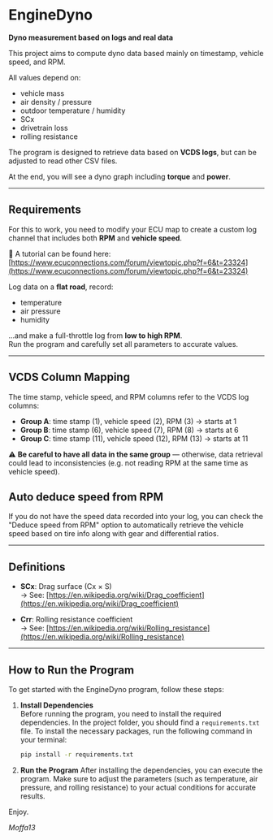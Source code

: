 # EngineDyno

**Dyno measurement based on logs and real data**

This project aims to compute dyno data based mainly on timestamp, vehicle speed, and RPM.

All values depend on:
- vehicle mass
- air density / pressure
- outdoor temperature / humidity
- SCx
- drivetrain loss
- rolling resistance

The program is designed to retrieve data based on **VCDS logs**, but can be adjusted to read other CSV files.

At the end, you will see a dyno graph including **torque** and **power**.

---

## Requirements

For this to work, you need to modify your ECU map to create a custom log channel that includes both **RPM** and **vehicle speed**.

📖 A tutorial can be found here:  
[https://www.ecuconnections.com/forum/viewtopic.php?f=6&t=23324](https://www.ecuconnections.com/forum/viewtopic.php?f=6&t=23324)

Log data on a **flat road**, record:
- temperature
- air pressure
- humidity  

…and make a full-throttle log from **low to high RPM**.  
Run the program and carefully set all parameters to accurate values.

---


## VCDS Column Mapping

The time stamp, vehicle speed, and RPM columns refer to the VCDS log columns:

- **Group A**: time stamp (1), vehicle speed (2), RPM (3) → starts at 1  
- **Group B**: time stamp (6), vehicle speed (7), RPM (8) → starts at 6  
- **Group C**: time stamp (11), vehicle speed (12), RPM (13) → starts at 11  

⚠️ **Be careful to have all data in the same group** — otherwise, data retrieval could lead to inconsistencies (e.g. not reading RPM at the same time as vehicle speed).

## Auto deduce speed from RPM

If you do not have the speed data recorded into your log, you can check the "Deduce speed from RPM" option
to automatically retrieve the vehicle speed based on tire info along with gear and differential ratios.

---

## Definitions

- **SCx**: Drag surface (Cx × S)  
  → See: [https://en.wikipedia.org/wiki/Drag_coefficient](https://en.wikipedia.org/wiki/Drag_coefficient)

- **Crr**: Rolling resistance coefficient  
  → See: [https://en.wikipedia.org/wiki/Rolling_resistance](https://en.wikipedia.org/wiki/Rolling_resistance)

---

## How to Run the Program

To get started with the EngineDyno program, follow these steps:

1. **Install Dependencies**  
   Before running the program, you need to install the required dependencies. In the project folder, you should find a `requirements.txt` file. To install the necessary packages, run the following command in your terminal:

   ```bash
   pip install -r requirements.txt
   ```
2. **Run the Program**
   After installing the dependencies, you can execute the program. Make sure to adjust the parameters (such as temperature, air pressure, and rolling resistance) to your actual conditions for accurate results.

Enjoy.  

*Moffa13*